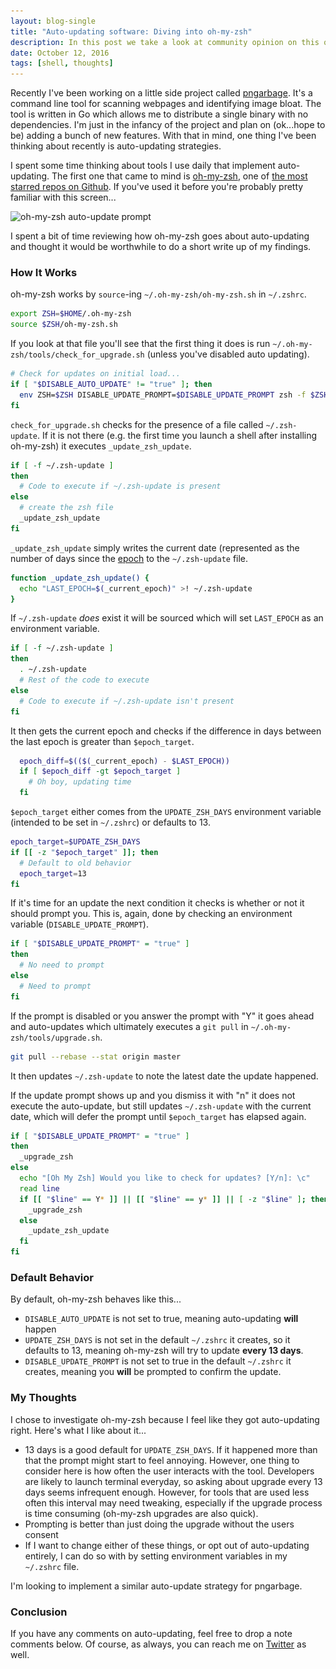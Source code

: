 ```yaml
---
layout: blog-single
title: "Auto-updating software: Diving into oh-my-zsh"
description: In this post we take a look at community opinion on this question, and then I voice my own.
date: October 12, 2016
tags: [shell, thoughts]
---
```


Recently I've been working on a little side project called [pngarbage](https://github.com/mpchadwick/pngarbage). It's a command line tool for scanning webpages and identifying image bloat. The tool is written in Go which allows me to distribute a single binary with no dependencies. I'm just in the infancy of the project and plan on (ok...hope to be) adding a bunch of new features. With that in mind, one thing I've been thinking about recently is auto-updating strategies.

I spent some time thinking about tools I use daily that implement auto-updating. The first one that came to mind is [oh-my-zsh](https://github.com/robbyrussell/oh-my-zsh), one of [the most starred repos on Github](https://github.com/search?utf8=%C3%A2%C2%9C%C2%93&q=stars%3A%3E1&type=Repositories&ref=searchresults). If you've used it before you're probably pretty familiar with this screen...

<img
  src="/img/blog/auto-updating/oh-my-zsh-auto-update@1x.jpg"
  srcset="/img/blog/auto-updating/oh-my-zsh-auto-update@1x.jpg 1x, /img/blog/auto-updating/oh-my-zsh-auto-update@2x.jpg 2x"
  alt="oh-my-zsh auto-update prompt">

I spent a bit of time reviewing how oh-my-zsh goes about auto-updating and thought it would be worthwhile to do a short write up of my findings.

<!-- excerpt_separator -->

### How It Works

oh-my-zsh works by `source`-ing `~/.oh-my-zsh/oh-my-zsh.sh` in `~/.zshrc`.

```bash
export ZSH=$HOME/.oh-my-zsh
source $ZSH/oh-my-zsh.sh
```

If you look at that file you'll see that the first thing it does is run `~/.oh-my-zsh/tools/check_for_upgrade.sh` (unless you've disabled auto updating).

```bash
# Check for updates on initial load...
if [ "$DISABLE_AUTO_UPDATE" != "true" ]; then
  env ZSH=$ZSH DISABLE_UPDATE_PROMPT=$DISABLE_UPDATE_PROMPT zsh -f $ZSH/tools/check_for_upgrade.sh
fi
```

`check_for_upgrade.sh` checks for the presence of a file called `~/.zsh-update`. If it is not there (e.g. the first time you launch a shell after installing oh-my-zsh) it executes `_update_zsh_update`.

```bash
if [ -f ~/.zsh-update ]
then
  # Code to execute if ~/.zsh-update is present
else
  # create the zsh file
  _update_zsh_update
fi
```

`_update_zsh_update` simply writes the current date (represented as the number of days since the [epoch](https://en.wikipedia.org/wiki/Unix_time) to the `~/.zsh-update` file.

```bash
function _update_zsh_update() {
  echo "LAST_EPOCH=$(_current_epoch)" >! ~/.zsh-update
}
```

If `~/.zsh-update` *does* exist it will be sourced which will set `LAST_EPOCH` as an environment variable. 

```bash
if [ -f ~/.zsh-update ]
then
  . ~/.zsh-update
  # Rest of the code to execute
else
  # Code to execute if ~/.zsh-update isn't present
fi
```

It then gets the current epoch and checks if the difference in days between the last epoch is greater than `$epoch_target`.

```bash
  epoch_diff=$(($(_current_epoch) - $LAST_EPOCH))
  if [ $epoch_diff -gt $epoch_target ]
    # Oh boy, updating time
  fi
```

 `$epoch_target`  either comes from the `UPDATE_ZSH_DAYS` environment variable (intended to be set in `~/.zshrc`) or defaults to 13.

```bash
epoch_target=$UPDATE_ZSH_DAYS
if [[ -z "$epoch_target" ]]; then
  # Default to old behavior
  epoch_target=13
fi
```

If it's time for an update the next condition it checks is whether or not it should prompt you. This is, again, done by checking an environment variable (`DISABLE_UPDATE_PROMPT`).

```bash
if [ "$DISABLE_UPDATE_PROMPT" = "true" ]
then
  # No need to prompt
else
  # Need to prompt
fi
```

If the prompt is disabled or you answer the prompt with "Y" it goes ahead and auto-updates which ultimately executes a `git pull` in `~/.oh-my-zsh/tools/upgrade.sh`. 

```bash
git pull --rebase --stat origin master
```

It then updates `~/.zsh-update` to note the latest date the update happened.

If the update prompt shows up and you dismiss it with "n" it does not execute the auto-update, but still updates `~/.zsh-update` with the current date, which will defer the prompt until `$epoch_target` has elapsed again.

```bash
if [ "$DISABLE_UPDATE_PROMPT" = "true" ]
then
  _upgrade_zsh
else
  echo "[Oh My Zsh] Would you like to check for updates? [Y/n]: \c"
  read line
  if [[ "$line" == Y* ]] || [[ "$line" == y* ]] || [ -z "$line" ]; then
    _upgrade_zsh
  else
    _update_zsh_update
  fi
fi
```

### Default Behavior

By default, oh-my-zsh behaves like this...

- `DISABLE_AUTO_UPDATE` is not set to true, meaning auto-updating **will** happen
- `UPDATE_ZSH_DAYS` is not set in the default `~/.zshrc` it creates, so it defaults to 13, meaning oh-my-zsh will try to update **every 13 days**.
- `DISABLE_UPDATE_PROMPT` is not set to true in the default `~/.zshrc` it creates, meaning you **will** be prompted to confirm the update.

### My Thoughts

I chose to investigate oh-my-zsh because I feel like they got auto-updating right. Here's what I like about it...

- 13 days is a good default for `UPDATE_ZSH_DAYS`. If it happened more than that the prompt might start to feel annoying. However, one thing to consider here is how often the user interacts with the tool. Developers are likely to launch terminal everyday, so asking about upgrade every 13 days seems infrequent enough. However, for tools that are used less often this interval may need tweaking, especially if the upgrade process is time consuming (oh-my-zsh upgrades are also quick).
- Prompting is better than just doing the upgrade without the users consent
- If I want to change either of these things, or opt out of auto-updating entirely, I can do so with by setting environment variables in my `~/.zshrc` file.

I'm looking to implement a similar auto-update strategy for pngarbage. 

### Conclusion

If you have any comments on auto-updating, feel free to drop a note comments below. Of course, as always, you can reach me on [Twitter](http://twitter.com/maxpchadwick) as well.
